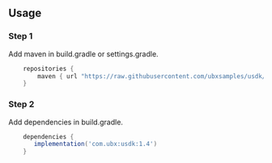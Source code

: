 ## Usage

### Step 1

Add maven in build.gradle or settings.gradle.

```groovy
    repositories {
        maven { url "https://raw.githubusercontent.com/ubxsamples/usdk/main" }
    }
```

### Step 2

Add dependencies in build.gradle.
```groovy
    dependencies {
       implementation('com.ubx:usdk:1.4')
    }
```

